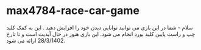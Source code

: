 # max4784-race-car-game 
سلام - شما در این بازی می توانید توانایی دیدن خود را افزایش دهید .
این به کمک کلید چپ و راست پایین کلید بورد انجام می شود.
این بازی هنوز در حال آپدیت است و تا تارخ 28/3/1402 ارائه می شود.
